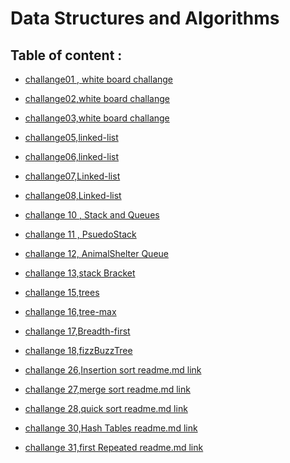 # Data Structures and Algorithms

## Table of content :
* [challange01 , white board challange](https://github.com/ibrahimalaqoul/data-structures-and-algorithms/blob/main/javascript/arrayReverse/README.md)

* [challange02,white board challange](https://github.com/ibrahimalaqoul/data-structures-and-algorithms/blob/main/javascript/arrayInsertShift/README.md)
* [challange03,white board challange](https://github.com/ibrahimalaqoul/data-structures-and-algorithms/blob/main/javascript/array-binary-search/README.md)
* [challange05,linked-list](https://github.com/ibrahimalaqoul/data-structures-and-algorithms/blob/main/javascript/linked-list/README.md)
* [challange06,linked-list](https://github.com/ibrahimalaqoul/data-structures-and-algorithms/blob/main/javascript/linked-list/README.md)
* [challange07,Linked-list](https://github.com/ibrahimalaqoul/data-structures-and-algorithms/blob/main/javascript/linked-list/README.md)
* [challange08,Linked-list](https://github.com/ibrahimalaqoul/data-structures-and-algorithms/blob/main/javascript/linked-list/README.md)
* [challange 10 , Stack and Queues](https://github.com/ibrahimalaqoul/data-structures-and-algorithms/blob/main/javascript/stack-Queue/README.MD)
*  [challange 11 , PsuedoStack](https://github.com/ibrahimalaqoul/data-structures-and-algorithms/blob/main/javascript/stack-Queue/stack-queue-pseudo/readme-psuedoStackQueue.md)
* [challange 12, AnimalShelter Queue](https://github.com/ibrahimalaqoul/data-structures-and-algorithms/blob/main/javascript/stack-queue-animal-shelter/Readme-chal12.md)
* [challange 13,stack Bracket ](https://github.com/ibrahimalaqoul/data-structures-and-algorithms/blob/main/javascript/stack-queue-brackets/Readme.md)
* [challange 15,trees ](https://github.com/ibrahimalaqoul/data-structures-and-algorithms/blob/main/javascript/trees/Readme.md)
* [challange 16,tree-max ](https://github.com/ibrahimalaqoul/data-structures-and-algorithms/blob/main/javascript/trees/Readme.md)
* [challange 17,Breadth-first ](https://github.com/ibrahimalaqoul/data-structures-and-algorithms/blob/main/javascript/trees/Readme.md)
* [challange 18,fizzBuzzTree ](https://github.com/ibrahimalaqoul/data-structures-and-algorithms/blob/main/javascript/trees/k-Ary-tree/Readme.md)
* [challange 26,Insertion sort  readme.md link](https://github.com/ibrahimalaqoul/data-structures-and-algorithms/blob/insertion-sort/javascript/Insertion-sort/Readme.md)
* [challange 27,merge sort  readme.md link](https://github.com/ibrahimalaqoul/data-structures-and-algorithms/blob/main/javascript/merge-sort/Readme.md)
* [challange 28,quick sort  readme.md link](https://github.com/ibrahimalaqoul/data-structures-and-algorithms/blob/main/javascript/quick-sort/readme.md
)
* [challange 30,Hash Tables  readme.md link](https://github.com/ibrahimalaqoul/data-structures-and-algorithms/blob/main/javascript/HashTables/README.MD)
* [challange 31,first Repeated  readme.md link](https://github.com/ibrahimalaqoul/data-structures-and-algorithms/blob/main/javascript/HashTables/first-repeated.test.js)



